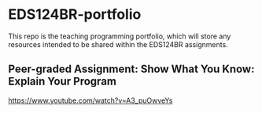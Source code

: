 # EDS124BR-portfolio
This repo is the teaching programming portfolio, which will store any resources intended to be shared within the EDS124BR assignments.

## Peer-graded Assignment: Show What You Know: Explain Your Program
https://www.youtube.com/watch?v=A3_puOwveYs
